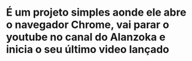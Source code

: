 <h1>É um projeto simples aonde ele abre o navegador Chrome, vai parar o youtube no canal do Alanzoka e inicia o seu último video lançado</h1>

